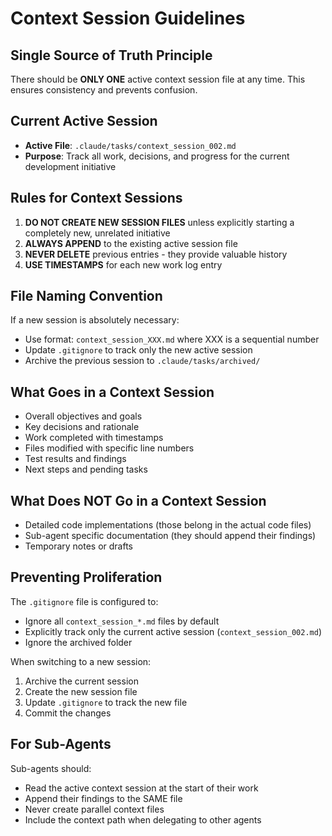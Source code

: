 # Context Session Guidelines

## Single Source of Truth Principle

There should be **ONLY ONE** active context session file at any time. This ensures consistency and prevents confusion.

## Current Active Session
- **Active File**: `.claude/tasks/context_session_002.md`
- **Purpose**: Track all work, decisions, and progress for the current development initiative

## Rules for Context Sessions

1. **DO NOT CREATE NEW SESSION FILES** unless explicitly starting a completely new, unrelated initiative
2. **ALWAYS APPEND** to the existing active session file
3. **NEVER DELETE** previous entries - they provide valuable history
4. **USE TIMESTAMPS** for each new work log entry

## File Naming Convention
If a new session is absolutely necessary:
- Use format: `context_session_XXX.md` where XXX is a sequential number
- Update `.gitignore` to track only the new active session
- Archive the previous session to `.claude/tasks/archived/`

## What Goes in a Context Session
- Overall objectives and goals
- Key decisions and rationale
- Work completed with timestamps
- Files modified with specific line numbers
- Test results and findings
- Next steps and pending tasks

## What Does NOT Go in a Context Session
- Detailed code implementations (those belong in the actual code files)
- Sub-agent specific documentation (they should append their findings)
- Temporary notes or drafts

## Preventing Proliferation
The `.gitignore` file is configured to:
- Ignore all `context_session_*.md` files by default
- Explicitly track only the current active session (`context_session_002.md`)
- Ignore the archived folder

When switching to a new session:
1. Archive the current session
2. Create the new session file
3. Update `.gitignore` to track the new file
4. Commit the changes

## For Sub-Agents
Sub-agents should:
- Read the active context session at the start of their work
- Append their findings to the SAME file
- Never create parallel context files
- Include the context path when delegating to other agents